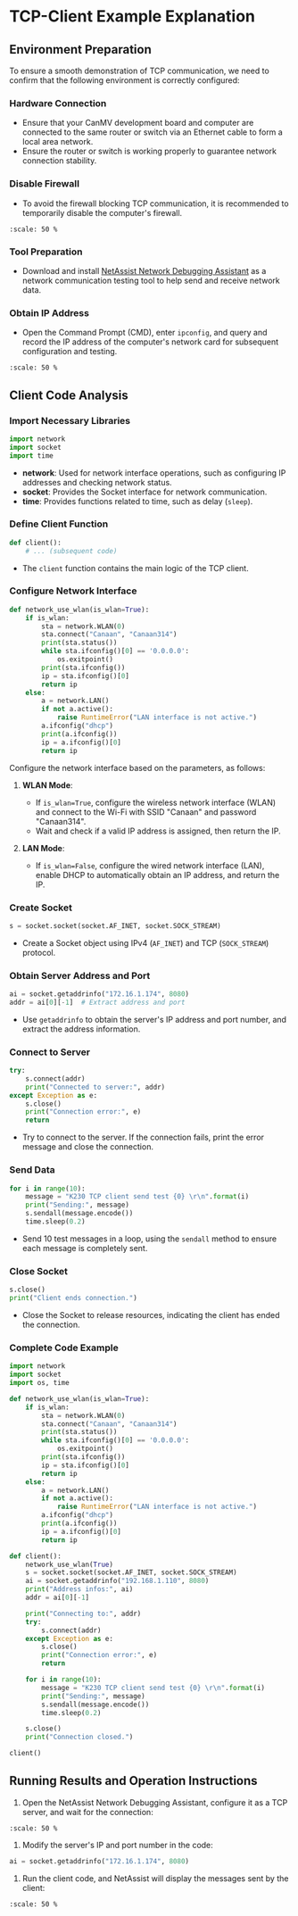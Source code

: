 # TCP-Client Example Explanation

## Environment Preparation

To ensure a smooth demonstration of TCP communication, we need to confirm that the following environment is correctly configured:

### Hardware Connection

- Ensure that your CanMV development board and computer are connected to the same router or switch via an Ethernet cable to form a local area network.
- Ensure the router or switch is working properly to guarantee network connection stability.

### Disable Firewall

- To avoid the firewall blocking TCP communication, it is recommended to temporarily disable the computer's firewall.

```{image} ../../../zh/example/images/network/image-20240722145319713.png
:scale: 50 %
```

### Tool Preparation

- Download and install [NetAssist Network Debugging Assistant](https://www.bing.com/search?q=netassist+cmsoft) as a network communication testing tool to help send and receive network data.

### Obtain IP Address

- Open the Command Prompt (CMD), enter `ipconfig`, and query and record the IP address of the computer's network card for subsequent configuration and testing.

```{image} ../../../zh/example/images/network/image-20240722145500693.png
:scale: 50 %
```

## Client Code Analysis

### Import Necessary Libraries

```python
import network  
import socket  
import time
```

- **network**: Used for network interface operations, such as configuring IP addresses and checking network status.
- **socket**: Provides the Socket interface for network communication.
- **time**: Provides functions related to time, such as delay (`sleep`).

### Define Client Function

```python
def client():  
    # ... (subsequent code)
```

- The `client` function contains the main logic of the TCP client.

### Configure Network Interface

```python
def network_use_wlan(is_wlan=True):
    if is_wlan:
        sta = network.WLAN(0)
        sta.connect("Canaan", "Canaan314")
        print(sta.status())
        while sta.ifconfig()[0] == '0.0.0.0':
            os.exitpoint()
        print(sta.ifconfig())
        ip = sta.ifconfig()[0]
        return ip
    else:
        a = network.LAN()
        if not a.active():
            raise RuntimeError("LAN interface is not active.")
        a.ifconfig("dhcp")
        print(a.ifconfig())
        ip = a.ifconfig()[0]
        return ip
```

Configure the network interface based on the parameters, as follows:

1. **WLAN Mode**:
   - If `is_wlan=True`, configure the wireless network interface (WLAN) and connect to the Wi-Fi with SSID "Canaan" and password "Canaan314".
   - Wait and check if a valid IP address is assigned, then return the IP.

1. **LAN Mode**:
   - If `is_wlan=False`, configure the wired network interface (LAN), enable DHCP to automatically obtain an IP address, and return the IP.

### Create Socket

```python
s = socket.socket(socket.AF_INET, socket.SOCK_STREAM)
```

- Create a Socket object using IPv4 (`AF_INET`) and TCP (`SOCK_STREAM`) protocol.

### Obtain Server Address and Port

```python
ai = socket.getaddrinfo("172.16.1.174", 8080)  
addr = ai[0][-1]  # Extract address and port
```

- Use `getaddrinfo` to obtain the server's IP address and port number, and extract the address information.

### Connect to Server

```python
try:  
    s.connect(addr)  
    print("Connected to server:", addr)  
except Exception as e:  
    s.close()  
    print("Connection error:", e)  
    return
```

- Try to connect to the server. If the connection fails, print the error message and close the connection.

### Send Data

```python
for i in range(10):  
    message = "K230 TCP client send test {0} \r\n".format(i)  
    print("Sending:", message)  
    s.sendall(message.encode())  
    time.sleep(0.2)
```

- Send 10 test messages in a loop, using the `sendall` method to ensure each message is completely sent.

### Close Socket

```python
s.close()  
print("Client ends connection.")
```

- Close the Socket to release resources, indicating the client has ended the connection.

### Complete Code Example

```python
import network
import socket
import os, time

def network_use_wlan(is_wlan=True):
    if is_wlan:
        sta = network.WLAN(0)
        sta.connect("Canaan", "Canaan314")
        print(sta.status())
        while sta.ifconfig()[0] == '0.0.0.0':
            os.exitpoint()
        print(sta.ifconfig())
        ip = sta.ifconfig()[0]
        return ip
    else:
        a = network.LAN()
        if not a.active():
            raise RuntimeError("LAN interface is not active.")
        a.ifconfig("dhcp")
        print(a.ifconfig())
        ip = a.ifconfig()[0]
        return ip

def client():
    network_use_wlan(True)
    s = socket.socket(socket.AF_INET, socket.SOCK_STREAM)
    ai = socket.getaddrinfo("192.168.1.110", 8080)
    print("Address infos:", ai)
    addr = ai[0][-1]

    print("Connecting to:", addr)
    try:
        s.connect(addr)
    except Exception as e:
        s.close()
        print("Connection error:", e)
        return

    for i in range(10):
        message = "K230 TCP client send test {0} \r\n".format(i)
        print("Sending:", message)
        s.sendall(message.encode())
        time.sleep(0.2)

    s.close()
    print("Connection closed.")

client()
```

## Running Results and Operation Instructions

1. Open the NetAssist Network Debugging Assistant, configure it as a TCP server, and wait for the connection:

```{image} ../../../zh/example/images/network/image-20240722152102440.png
:scale: 50 %
```

1. Modify the server's IP and port number in the code:

```python
ai = socket.getaddrinfo("172.16.1.174", 8080)
```

1. Run the client code, and NetAssist will display the messages sent by the client:

```{image} ../../../zh/example/images/network/image-20240722151843380.png
:scale: 50 %
```
